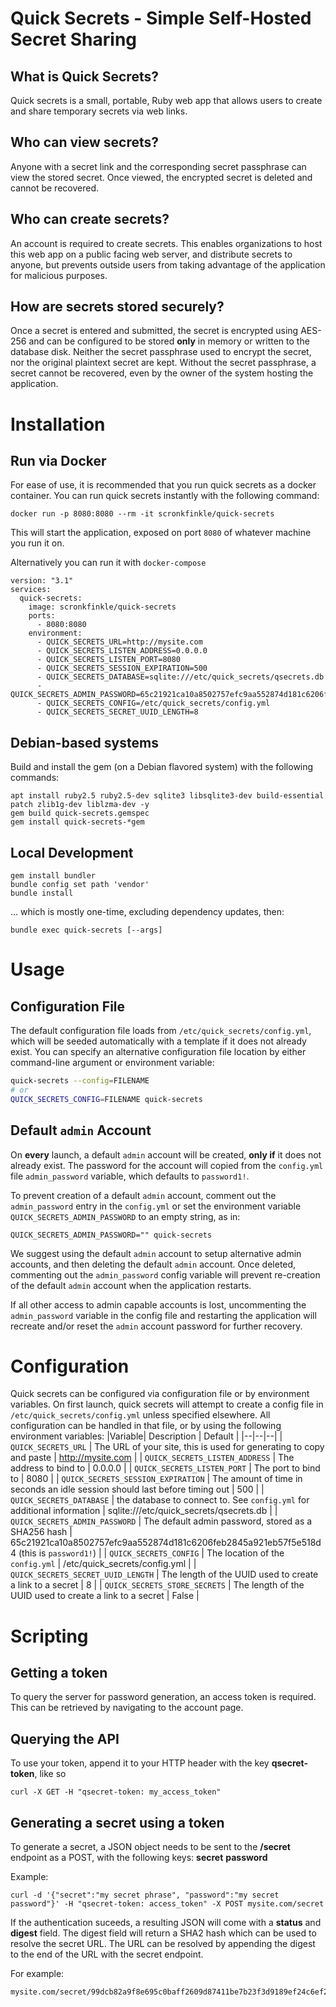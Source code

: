 # Quick Secrets - Simple Self-Hosted Secret Sharing

## What is Quick Secrets?

Quick secrets is a small, portable, Ruby web app that allows users to create and share temporary secrets via web links.

## Who can view secrets?

Anyone with a secret link and the corresponding secret passphrase can view the stored secret.   Once viewed, the encrypted secret is deleted and cannot be recovered.

## Who can create secrets?

An account is required to create secrets.  This enables organizations to host this web app on a public facing web server, and distribute secrets to anyone, but prevents outside users from taking advantage of the application for malicious purposes.

## How are secrets stored securely?

Once a secret is entered and submitted, the secret is encrypted using AES-256 and can be configured to be stored **only** in memory or written to the database disk.  Neither the secret passphrase used to encrypt the secret, nor the original plaintext secret are kept.  Without the secret passphrase, a secret cannot be recovered, even by the owner of the system hosting the application.

# Installation

## Run via Docker

For ease of use, it is recommended that you run quick secrets as a docker container. You can run quick secrets instantly with the following command:
```
docker run -p 8080:8080 --rm -it scronkfinkle/quick-secrets
```
This will start the application, exposed on port `8080` of whatever machine you run it on.

Alternatively you can run it with `docker-compose`
```
version: "3.1"
services:
  quick-secrets:
    image: scronkfinkle/quick-secrets
    ports:
      - 8080:8080
    environment:
      - QUICK_SECRETS_URL=http://mysite.com
      - QUICK_SECRETS_LISTEN_ADDRESS=0.0.0.0
      - QUICK_SECRETS_LISTEN_PORT=8080
      - QUICK_SECRETS_SESSION_EXPIRATION=500
      - QUICK_SECRETS_DATABASE=sqlite:///etc/quick_secrets/qsecrets.db
      - QUICK_SECRETS_ADMIN_PASSWORD=65c21921ca10a8502757efc9aa552874d181c6206feb2845a921eb57f5e518d4
      - QUICK_SECRETS_CONFIG=/etc/quick_secrets/config.yml
      - QUICK_SECRETS_SECRET_UUID_LENGTH=8
```

## Debian-based systems

Build and install the gem (on a Debian flavored system) with the following commands:
```
apt install ruby2.5 ruby2.5-dev sqlite3 libsqlite3-dev build-essential patch zlib1g-dev liblzma-dev -y
gem build quick-secrets.gemspec
gem install quick-secrets-*gem
```

## Local Development

```
gem install bundler
bundle config set path 'vendor'
bundle install
```

... which is mostly one-time, excluding dependency updates, then:

```
bundle exec quick-secrets [--args]
```


# Usage

## Configuration File

The default configuration file loads from `/etc/quick_secrets/config.yml`, which will be seeded automatically with a template if it does not already exist.  You can specify an alternative configuration file location by either command-line argument or environment variable:

```bash
quick-secrets --config=FILENAME
# or
QUICK_SECRETS_CONFIG=FILENAME quick-secrets
```

## Default `admin` Account

On **every** launch, a default `admin` account will be created, **only if** it does not already exist.  The password for the account will copied from the `config.yml` file `admin_password` variable, which defaults to `password1!`.

To prevent creation of a default `admin` account, comment out the `admin_password` entry in the `config.yml` or set the environment variable `QUICK_SECRETS_ADMIN_PASSWORD` to an empty string, as in:

```
QUICK_SECRETS_ADMIN_PASSWORD="" quick-secrets
```

We suggest using the default `admin` account to setup alternative admin accounts, and then deleting the default `admin` account.  Once deleted, commenting out the `admin_password` config variable will prevent re-creation of the default `admin` account when the application restarts.

If all other access to admin capable accounts is lost, uncommenting the `admin_password` variable in the config file and restarting the application will recreate and/or reset the `admin` account password for further recovery.

# Configuration
Quick secrets can be configured via configuration file or by environment variables. On first launch, quick secrets will attempt to create a config file in `/etc/quick_secrets/config.yml` unless specified elsewhere. All configuration can be handled in that file, or by using the following environment variables:
|Variable| Description | Default |
|--|--|--|
| `QUICK_SECRETS_URL` | The URL of your site, this is used for generating to copy and paste | http://mysite.com |
| `QUICK_SECRETS_LISTEN_ADDRESS` | The address to bind to | 0.0.0.0 |
| `QUICK_SECRETS_LISTEN_PORT` | The port to bind to | 8080 |
| `QUICK_SECRETS_SESSION_EXPIRATION` | The amount of time in seconds an idle session should last before timing out | 500 |
| `QUICK_SECRETS_DATABASE` | the database to connect to. See `config.yml` for additional information | sqlite:///etc/quick_secrets/qsecrets.db |
| `QUICK_SECRETS_ADMIN_PASSWORD` | The default admin password, stored as a SHA256 hash | 65c21921ca10a8502757efc9aa552874d181c6206feb2845a921eb57f5e518d4  (this is `password1!`) |
| `QUICK_SECRETS_CONFIG` | The location of the `config.yml` | /etc/quick_secrets/config.yml |
| `QUICK_SECRETS_SECRET_UUID_LENGTH` | The length of the UUID used to create a link to a secret | 8 |
| `QUICK_SECRETS_STORE_SECRETS` | The length of the UUID used to create a link to a secret | False |

# Scripting

## Getting a token
To query the server for password generation, an access token is required. This can be retrieved by navigating to the account page.

## Querying the API
To use your token, append it to your HTTP header with the key **qsecret-token**, like so

```
curl -X GET -H "qsecret-token: my_access_token"
```

## Generating a secret using a token
To generate a secret, a JSON object needs to be sent to the **/secret** endpoint as a POST, with the following keys:
**secret**
**password**

Example:
```
curl -d '{"secret":"my secret phrase", "password":"my secret password"}' -H "qsecret-token: access_token" -X POST mysite.com/secret
```

If the authentication suceeds, a resulting JSON will come with a **status** and **digest** field. The digest field will return a SHA2 hash which can be used to resolve the secret URL. The URL can be resolved by appending the digest to the end of the URL with the secret endpoint.

For example:
```
mysite.com/secret/99dcb82a9f8e695c0baff2609d87411be7b23f3d9189ef24c6ef29a80ea512c3
```
